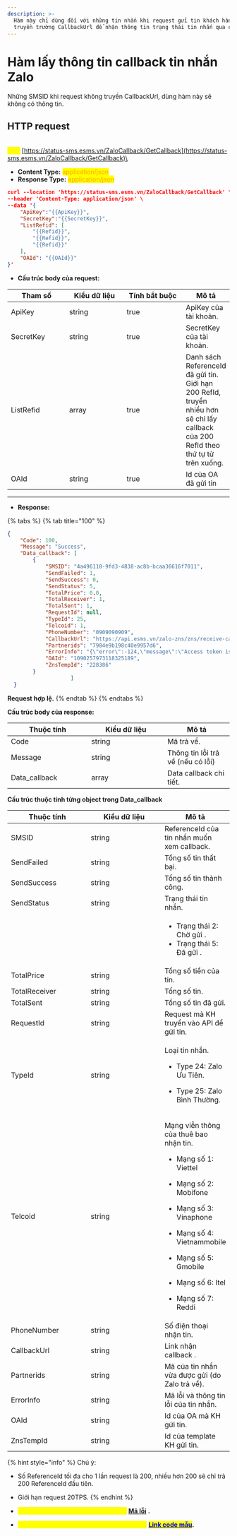 ```yaml
---
description: >-
  Hàm này chỉ dùng đối với những tin nhắn khi request gửi tin khách hàng có
  truyền trường CallbackUrl để nhận thông tin trạng thái tin nhắn qua callback.
---
```


# Hàm lấy thông tin callback tin nhắn Zalo

Những SMSID khi request không truyền CallbackUrl, dùng hàm này sẽ không có thông tin.

## HTTP request

\
<mark style="color:yellow;">**`POST`**</mark> [https://status-sms.esms.vn/ZaloCallback/GetCallback](https://status-sms.esms.vn/ZaloCallback/GetCallback)\


* **Content Type:** <mark style="color:orange;">application/json</mark>
* **Response Type:** <mark style="color:orange;">application/json</mark>

```json
curl --location 'https://status-sms.esms.vn/ZaloCallback/GetCallback' \
--header 'Content-Type: application/json' \
--data '{
    "ApiKey":"{{ApiKey}}",
    "SecretKey":"{{SecretKey}}",
    "ListRefid": [
        "{{Refid}}",
        "{{Refid}}",
        "{{Refid}}"
    ],
    "OAId": "{{OAId}}"
}'
```

* **Cấu trúc body của request:**

<table><thead><tr><th width="137">Tham số</th><th width="152">Kiểu dữ liệu</th><th width="160" data-type="checkbox">Tính bắt buộc</th><th>Mô tả</th></tr></thead><tbody><tr><td>ApiKey</td><td>string</td><td>true</td><td>ApiKey của tài khoản.</td></tr><tr><td>SecretKey</td><td>string</td><td>true</td><td>SecretKey của tài khoản.</td></tr><tr><td>ListRefid</td><td>array</td><td>true</td><td>Danh sách ReferenceId đã gửi tin.<br>Giới hạn 200 RefId, truyền nhiều hơn sẽ chỉ lấy callback của 200 RefId theo thứ tự từ trên xuống.</td></tr><tr><td>OAId</td><td>string</td><td>true</td><td>Id của OA đã gửi tin</td></tr></tbody></table>

***

* **Response:**

{% tabs %}
{% tab title="100" %}
```json
{
    "Code": 100,
    "Message": "Success",
    "Data_callback": [
        {
            "SMSID": "4a496110-9fd3-4838-ac8b-bcaa36616f7011",
            "SendFailed": 1,
            "SendSuccess": 0,
            "SendStatus": 5,
            "TotalPrice": 0.0,
            "TotalReceiver": 1,
            "TotalSent": 1,
            "RequestId": null,
            "TypeId": 25,
            "Telcoid": 1,
            "PhoneNumber": "0909090909",
            "CallbackUrl": "https://api.esms.vn/zalo-zns/zns/receive-callback",
            "Partnerids": "7984e9b198c40e9957d6",
            "ErrorInfo": "{\"error\":-124,\"message\":\"Access token is invalid\"}Object reference not set to an instance of an object.",
            "OAId": "1090257973118325189",
            "ZnsTempId": "228386"
        } 
                    ]
  } 
```

**Request hợp lệ.**
{% endtab %}
{% endtabs %}

**Cấu trúc body của response:**

<table><thead><tr><th width="166.333251953125">Thuộc tính</th><th width="156.6666259765625">Kiểu dữ liệu</th><th>Mô tả</th></tr></thead><tbody><tr><td>Code</td><td>string</td><td>Mã trả về.</td></tr><tr><td>Message</td><td>string</td><td>Thông tin lỗi trả về (nếu có lỗi)</td></tr><tr><td>Data_callback</td><td>array</td><td>Data callback chi tiết.</td></tr></tbody></table>

**Cấu trúc thuộc tính từng object trong Data\_callback**

<table><thead><tr><th width="168.33333333333331">Thuộc tính</th><th width="158">Kiểu dữ liệu</th><th>Mô tả</th></tr></thead><tbody><tr><td>SMSID</td><td>string</td><td>ReferenceId của tin nhắn muốn xem callback.</td></tr><tr><td>SendFailed</td><td>string</td><td>Tổng số tin thất bại.</td></tr><tr><td>SendSuccess</td><td>string</td><td>Tổng số tin thành công.</td></tr><tr><td>SendStatus</td><td>string</td><td>Trạng thái tin nhắn.</td></tr><tr><td></td><td></td><td><ul><li>Trạng thái 2: Chờ gửi .</li><li>Trạng thái 5: Đã gửi .</li></ul></td></tr><tr><td>TotalPrice</td><td>string</td><td>Tổng số tiền của tin.</td></tr><tr><td>TotalReceiver</td><td>string</td><td>Tổng số tin.</td></tr><tr><td>TotalSent</td><td>string</td><td>Tổng số tin đã gửi.</td></tr><tr><td>RequestId</td><td>string</td><td>Request mà KH truyền vào API để gửi tin.</td></tr><tr><td>TypeId</td><td>string</td><td><p>Loại tin nhắn.</p><ul><li>Type 24: Zalo Ưu Tiên.</li></ul><ul><li>Type 25: Zalo Bình Thường.</li></ul></td></tr><tr><td>Telcoid</td><td>string</td><td><p>Mạng viễn thông của thuê bao nhận tin.</p><ul><li>Mạng số 1: Viettel</li></ul><ul><li>Mạng số 2: Mobifone</li></ul><ul><li>Mạng số 3: Vinaphone</li></ul><ul><li>Mạng số 4: Vietnammobile</li></ul><ul><li>Mạng số 5: Gmobile</li></ul><ul><li>Mạng số 6: Itel</li></ul><ul><li>Mạng số 7: Reddi</li></ul></td></tr><tr><td>PhoneNumber</td><td>string</td><td>Số điện thoại nhận tin.</td></tr><tr><td>CallbackUrl</td><td>string</td><td>Link nhận callback .</td></tr><tr><td>Partnerids</td><td>string</td><td>Mã của tin nhắn vừa được gửi (do Zalo trả về).</td></tr><tr><td>ErrorInfo</td><td>string</td><td>Mã lỗi và thông tin lỗi của tin nhắn.</td></tr><tr><td>OAId</td><td>string</td><td>Id của OA mà KH gửi tin.</td></tr><tr><td>ZnsTempId</td><td>string</td><td>Id của template KH gửi tin.</td></tr></tbody></table>

{% hint style="info" %}
Chú ý:

* Số ReferenceId tối đa cho 1 lần request là 200, nhiều hơn 200 sẽ chỉ trả 200 ReferenceId đầu tiên.
* Giới hạn request 20TPS.
{% endhint %}

* _<mark style="color:yellow;">**Thông tin chi tiết mã lỗi xem ở bảng:**</mark>_ [**Mã lỗi**](../bang-ma-loi.md) **.**
* _<mark style="color:yellow;">**Lấy code mẫu các ngôn ngữ trên Postman:**</mark>_ [<mark style="color:blue;">**Link code mẫu**</mark>](https://samplefordevelopers.esms.vn/#eb870a67-0f33-444d-85e5-bbabf920299d)**.**
